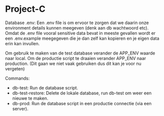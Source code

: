 # Project-C

Database
.env:
Een .env file is om ervoor te zorgen dat we daarin onze environment details kunnen meegeven (denk aan db wachtwoord etc).
Omdat de .env file vooral sensitive data bevat in meeste gevallen wordt er een .env.example meegegeven die je dan zelf kan kopieren en je eigen data erin kan invullen.

Om gebruik te maken van de test database verander de APP_ENV waarde naar local.
Om de productie script te draaien verander APP_ENV naar production. (Dit gaan we niet vaak gebruiken dus dit kan je voor nu vergeten)

Commands:

-   db-test: Run de database script.
-   db-test-restore: Delete de lokale database, run db-test om weer een nieuwe te maken.
-   db-prod: Run de database script in een productie connectie (via een server).
